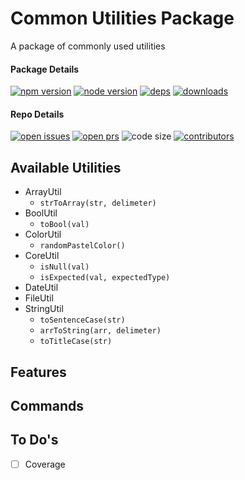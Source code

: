 # Common Utilities Package
A package of commonly used utilities

#### Package Details

[![npm version][npm-img]][npm-url]
[![node version][node-img]][node-url]
[![deps][deps-img]][deps-url]
[![downloads][downloads-img]][downloads-url]

#### Repo Details

[![open issues][issues-img]][issues-url]
[![open prs][pr-img]][pr-url]
![code size](https://img.shields.io/github/languages/code-size/codesandcoffees/common-utils-pkg.svg)
[![contributors][contributor-img]][contributor-url]

## Available Utilities

- ArrayUtil
  - `strToArray(str, delimeter)`
- BoolUtil
  - `toBool(val)`
- ColorUtil
  - `randomPastelColor()`
- CoreUtil
  - `isNull(val)`
  - `isExpected(val, expectedType)`
- DateUtil
- FileUtil
- StringUtil
  - `toSentenceCase(str)`
  - `arrToString(arr, delimeter)`
  - `toTitleCase(str)`

<!-- https://github.com/Travelport-Ukraine/npm-module-boilerplate -->
<!-- https://github.com/krasimir/webpack-library-starter -->

## Features

## Commands

## To Do's
- [ ] Coverage

[contributor-img]: https://img.shields.io/github/contributors/codesandcoffees/common-utils-pkg.svg
[contributor-url]: https://github.com/codesandcoffees/common-utils-pkg/graphs/contributors
[deps-img]: https://img.shields.io/david/codesandcoffees/common-utils-pkg.svg
[deps-url]: https://david-dm.org/codesandcoffees/common-utils-pkg
[downloads-img]: https://img.shields.io/npm/dm/common-utils-pkg.svg
[downloads-url]: https://npmcharts.com/compare/common-utils-pkg?minimal=true
[issues-img]: https://img.shields.io/github/issues/codesandcoffees/common-utils-pkg.svg
[issues-url]: https://github.com/codesandcoffees/common-utils-pkg/issues
[node-img]: https://img.shields.io/node/v/common-utils-pkg.svg
[node-url]: https://nodejs.org/en/
[npm-img]: https://img.shields.io/npm/v/common-utils-pkg.svg
[npm-url]: https://www.npmjs.com/package/common-utils-pkg
[pr-img]: https://img.shields.io/github/issues-pr/codesandcoffees/common-utils-pkg.svg
[pr-url]: https://github.com/codesandcoffees/common-utils-pkg/pulls
